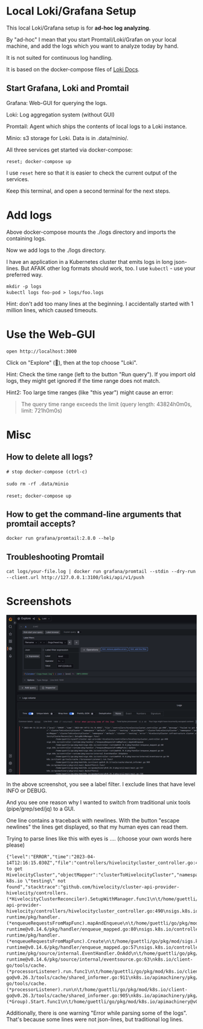 # Local Loki/Grafana Setup

This local Loki/Grafana setup is for **ad-hoc log analyzing**.

By "ad-hoc" I mean that you start Promtail/Loki/Grafan on your local machine, and
add the logs which you want to analyze today by hand.

It is not suited for continuous log handling.

It is based on the docker-compose files of [Loki Docs](https://grafana.com/docs/loki/latest/getting-started/#obtain-the-test-environment).

## Start Grafana, Loki and Promtail

Grafana: Web-GUI for querying the logs.

Loki: Log aggregation system (without GUI)

Promtail: Agent which ships the contents of local logs to a Loki instance.

Minio: s3 storage for Loki. Data is in .data/minio/.

All three services get started via docker-compose:

```
reset; docker-compose up
```

I use `reset` here so that it is easier to check the current output of the services.

Keep this terminal, and open a second terminal for the next steps.

# Add logs

Above docker-compose mounts the ./logs directory and imports the containing logs.

Now we add logs to the ./logs directory. 

I have an application in a Kubernetes cluster that
emits logs in long json-lines. But AFAIK other log formats should work, too. I use `kubectl` -
use your preferred way.

```
mkdir -p logs
kubectl logs foo-pod > logs/foo.logs
```

Hint: don't add too many lines at the beginning. I accidentally started with 1 million lines,
which caused timeouts.

# Use the Web-GUI

```
open http://localhost:3000
```

Click on "Explore" (🧭), then at the top choose "Loki".

Hint: Check the time range (left to the button "Run query"). If you import old logs,
they might get ignored if the time range does not match.

Hint2: Too large time ranges (like "this year") might cause an error:

> The query time range exceeds the limit (query length: 43824h0m0s, limit: 721h0m0s)



# Misc

## How to delete all logs?

```
# stop docker-compose (ctrl-c)

sudo rm -rf .data/minio

reset; docker-compose up
```


## How to get the command-line arguments that promtail accepts?

```
docker run grafana/promtail:2.8.0 --help
```

## Troubleshooting Promtail

```
cat logs/your-file.log | docker run grafana/promtail --stdin --dry-run --client.url http://127.0.0.1:3100/loki/api/v1/push
```

# Screenshots

![image](static/grafana-json-logs.png)


In the above screenshot, you see a label filter. I exclude lines that have level INFO or DEBUG.

And you see one reason why I wanted to switch from traditional unix tools (pipe/grep/sed/jq) to a GUI. 

One line contains a traceback with newlines. With the button "escape newlines" the lines get displayed, so that my
human eyes can read them.

Trying to parse lines like this with eyes is .... (choose your own words here please)

```
{"level":"ERROR","time":"2023-04-14T12:16:15.030Z","file":"controllers/hivelocitycluster_controller.go:490","message":"Failed to get HivelocityCluster","objectMapper":"clusterToHivelocityCluster","namespace":"default","cluster":"testing","error":"HivelocityCluster.infrastructure.cluster.x-k8s.io \"testing\" not found","stacktrace":"github.com/hivelocity/cluster-api-provider-hivelocity/controllers.(*HivelocityClusterReconciler).SetupWithManager.func1\n\t/home/guettli/syself/cluster-api-provider-hivelocity/controllers/hivelocitycluster_controller.go:490\nsigs.k8s.io/controller-runtime/pkg/handler.(*enqueueRequestsFromMapFunc).mapAndEnqueue\n\t/home/guettli/go/pkg/mod/sigs.k8s.io/controller-runtime@v0.14.6/pkg/handler/enqueue_mapped.go:80\nsigs.k8s.io/controller-runtime/pkg/handler.(*enqueueRequestsFromMapFunc).Create\n\t/home/guettli/go/pkg/mod/sigs.k8s.io/controller-runtime@v0.14.6/pkg/handler/enqueue_mapped.go:57\nsigs.k8s.io/controller-runtime/pkg/source/internal.EventHandler.OnAdd\n\t/home/guettli/go/pkg/mod/sigs.k8s.io/controller-runtime@v0.14.6/pkg/source/internal/eventsource.go:63\nk8s.io/client-go/tools/cache.(*processorListener).run.func1\n\t/home/guettli/go/pkg/mod/k8s.io/client-go@v0.26.3/tools/cache/shared_informer.go:911\nk8s.io/apimachinery/pkg/util/wait.BackoffUntil.func1\n\t/home/guettli/go/pkg/mod/k8s.io/apimachinery@v0.26.3/pkg/util/wait/wait.go:157\nk8s.io/apimachinery/pkg/util/wait.BackoffUntil\n\t/home/guettli/go/pkg/mod/k8s.io/apimachinery@v0.26.3/pkg/util/wait/wait.go:158\nk8s.io/apimachinery/pkg/util/wait.JitterUntil\n\t/home/guettli/go/pkg/mod/k8s.io/apimachinery@v0.26.3/pkg/util/wait/wait.go:135\nk8s.io/apimachinery/pkg/util/wait.Until\n\t/home/guettli/go/pkg/mod/k8s.io/apimachinery@v0.26.3/pkg/util/wait/wait.go:92\nk8s.io/client-go/tools/cache.(*processorListener).run\n\t/home/guettli/go/pkg/mod/k8s.io/client-go@v0.26.3/tools/cache/shared_informer.go:905\nk8s.io/apimachinery/pkg/util/wait.(*Group).Start.func1\n\t/home/guettli/go/pkg/mod/k8s.io/apimachinery@v0.26.3/pkg/util/wait/wait.go:75"}
```

Additionally, there is one warning "Error while parsing some of the logs". That's because some lines were not json-lines,
but traditional log lines.

